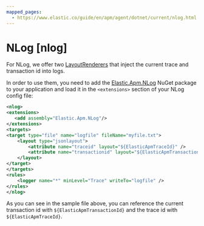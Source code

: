 ```yaml
---
mapped_pages:
  - https://www.elastic.co/guide/en/apm/agent/dotnet/current/nlog.html
---
```


# NLog [nlog]

For NLog, we offer two [LayoutRenderers](https://github.com/NLog/NLog/wiki/Layout-Renderers) that inject the current trace and transaction id into logs.

In order to use them, you need to add the [Elastic.Apm.NLog](https://www.nuget.org/packages/Elastic.Apm.NLog) NuGet package to your application and load it in the `<extensions>` section of your NLog config file:

```xml
<nlog>
<extensions>
   <add assembly="Elastic.Apm.NLog"/>
</extensions>
<targets>
<target type="file" name="logfile" fileName="myfile.txt">
    <layout type="jsonlayout">
        <attribute name="traceid" layout="${ElasticApmTraceId}" />
        <attribute name="transactionid" layout="${ElasticApmTransactionId}" />
    </layout>
</target>
</targets>
<rules>
    <logger name="*" minLevel="Trace" writeTo="logfile" />
</rules>
</nlog>
```

As you can see in the sample file above, you can reference the current transaction id with `${ElasticApmTransactionId}` and the trace id with `${ElasticApmTraceId}`.

